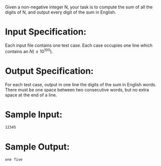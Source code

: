 Given a non-negative integer N, your task is to compute the sum of all the digits of N, and output every digit of the sum in English.

# Input Specification:

Each input file contains one test case. Each case occupies one line which contains an $N (≤10^{100})$.

# Output Specification:

For each test case, output in one line the digits of the sum in  English words. There must be one space between two consecutive words,  but no extra space at the end of a line.

# Sample Input:

```
12345
```

# Sample Output:

```
one five
```